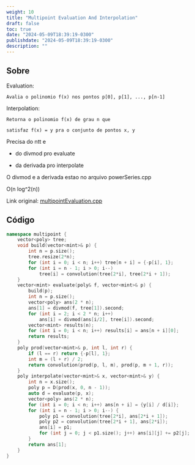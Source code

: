 ```yaml
---
weight: 10
title: "Multipoint Evaluation And Interpolation"
draft: false
toc: true
date: "2024-05-09T18:39:19-0300"
publishdate: "2024-05-09T18:39:19-0300"
description: ""
---
```


## Sobre
 Evaluation:

 	Avalia o polinomio f(x) nos pontos p[0], p[1], ..., p[n-1]

 

 Interpolation:

 	Retorna o polinomio f(x) de grau n que

 	satisfaz f(x) = y pra o conjunto de pontos x, y



 Precisa do ntt e

 - do divmod pro evaluate

 - da derivada pro interpolate



 O divmod e a derivada estao no arquivo powerSeries.cpp



 O(n log^2(n))



Link original: [multipointEvaluation.cpp](https://github.com/brunomaletta/Biblioteca/tree/master/Codigo/Matematica/multipointEvaluation.cpp)

## Código
```cpp
namespace multipoint {
	vector<poly> tree;
	void build(vector<mint>& p) {
		int n = p.size();
		tree.resize(2*n);
		for (int i = 0; i < n; i++) tree[n + i] = {-p[i], 1};
		for (int i = n - 1; i > 0; i--)
			tree[i] = convolution(tree[2*i], tree[2*i + 1]);
	}
	vector<mint> evaluate(poly& f, vector<mint>& p) {
		build(p);
		int n = p.size();
		vector<poly> ans(2 * n);
		ans[1] = divmod(f, tree[1]).second;
		for (int i = 2; i < 2 * n; i++)
			ans[i] = divmod(ans[i/2], tree[i]).second;
		vector<mint> results(n);
		for (int i = 0; i < n; i++) results[i] = ans[n + i][0];
		return results;
	}
	poly prod(vector<mint>& p, int l, int r) {
		if (l == r) return {-p[l], 1};
		int m = (l + r) / 2;
		return convolution(prod(p, l, m), prod(p, m + 1, r));
	}
	poly interpolate(vector<mint>& x, vector<mint>& y) {
		int n = x.size();
		poly p = D(prod(x, 0, n - 1));
		auto d = evaluate(p, x);
		vector<poly> ans(2 * n);
		for (int i = 0; i < n; i++) ans[n + i] = {y[i] / d[i]};
		for (int i = n - 1; i > 0; i--) {
			poly p1 = convolution(tree[2*i], ans[2*i + 1]);
			poly p2 = convolution(tree[2*i + 1], ans[2*i]);
			ans[i] = p1;
			for (int j = 0; j < p1.size(); j++) ans[i][j] += p2[j];
		}
		return ans[1];
	}
}
```
